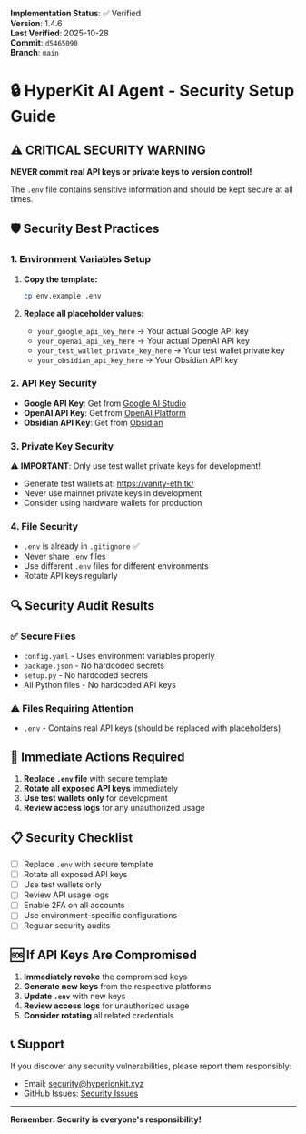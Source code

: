 <!-- AUDIT_BADGE_START -->
**Implementation Status**: ✅ Verified  
**Version**: 1.4.6  
**Last Verified**: 2025-10-28  
**Commit**: `d5465090`  
**Branch**: `main`  
<!-- AUDIT_BADGE_END -->

# 🔒 HyperKit AI Agent - Security Setup Guide

## ⚠️ CRITICAL SECURITY WARNING

**NEVER commit real API keys or private keys to version control!**

The `.env` file contains sensitive information and should be kept secure at all times.

## 🛡️ Security Best Practices

### 1. Environment Variables Setup

1. **Copy the template:**
   ```bash
   cp env.example .env
   ```

2. **Replace all placeholder values:**
   - `your_google_api_key_here` → Your actual Google API key
   - `your_openai_api_key_here` → Your actual OpenAI API key
   - `your_test_wallet_private_key_here` → Your test wallet private key
   - `your_obsidian_api_key_here` → Your Obsidian API key

### 2. API Key Security

- **Google API Key**: Get from [Google AI Studio](https://makersuite.google.com/app/apikey)
- **OpenAI API Key**: Get from [OpenAI Platform](https://platform.openai.com/api-keys)
- **Obsidian API Key**: Get from [Obsidian](https://obsidian.md/)

### 3. Private Key Security

⚠️ **IMPORTANT**: Only use test wallet private keys for development!

- Generate test wallets at: https://vanity-eth.tk/
- Never use mainnet private keys in development
- Consider using hardware wallets for production

### 4. File Security

- `.env` is already in `.gitignore` ✅
- Never share `.env` files
- Use different `.env` files for different environments
- Rotate API keys regularly

## 🔍 Security Audit Results

### ✅ Secure Files
- `config.yaml` - Uses environment variables properly
- `package.json` - No hardcoded secrets
- `setup.py` - No hardcoded secrets
- All Python files - No hardcoded API keys

### ⚠️ Files Requiring Attention
- `.env` - Contains real API keys (should be replaced with placeholders)

## 🚨 Immediate Actions Required

1. **Replace `.env` file** with secure template
2. **Rotate all exposed API keys** immediately
3. **Use test wallets only** for development
4. **Review access logs** for any unauthorized usage

## 📋 Security Checklist

- [ ] Replace `.env` with secure template
- [ ] Rotate all exposed API keys
- [ ] Use test wallets only
- [ ] Review API usage logs
- [ ] Enable 2FA on all accounts
- [ ] Use environment-specific configurations
- [ ] Regular security audits

## 🆘 If API Keys Are Compromised

1. **Immediately revoke** the compromised keys
2. **Generate new keys** from the respective platforms
3. **Update `.env`** with new keys
4. **Review access logs** for unauthorized usage
5. **Consider rotating** all related credentials

## 📞 Support

If you discover any security vulnerabilities, please report them responsibly:
- Email: security@hyperionkit.xyz
- GitHub Issues: [Security Issues](https://github.com/JustineDevs/Hyperkit-Agent/issues)

---

**Remember: Security is everyone's responsibility!**
